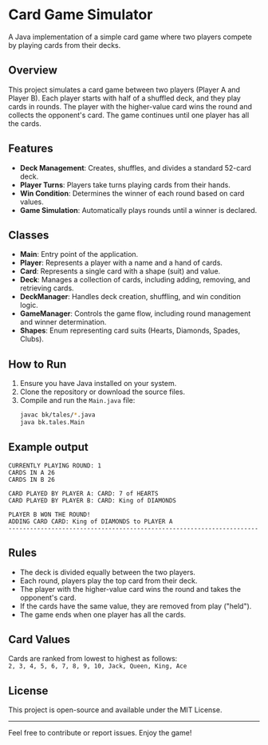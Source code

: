 # Card Game Simulator

A Java implementation of a simple card game where two players compete by playing cards from their decks.

## Overview

This project simulates a card game between two players (Player A and Player B). Each player starts with half of a shuffled deck, and they play cards in rounds. The player with the higher-value card wins the round and collects the opponent's card. The game continues until one player has all the cards.

## Features

- **Deck Management**: Creates, shuffles, and divides a standard 52-card deck.
- **Player Turns**: Players take turns playing cards from their hands.
- **Win Condition**: Determines the winner of each round based on card values.
- **Game Simulation**: Automatically plays rounds until a winner is declared.

## Classes

- **Main**: Entry point of the application.
- **Player**: Represents a player with a name and a hand of cards.
- **Card**: Represents a single card with a shape (suit) and value.
- **Deck**: Manages a collection of cards, including adding, removing, and retrieving cards.
- **DeckManager**: Handles deck creation, shuffling, and win condition logic.
- **GameManager**: Controls the game flow, including round management and winner determination.
- **Shapes**: Enum representing card suits (Hearts, Diamonds, Spades, Clubs).

## How to Run

1. Ensure you have Java installed on your system.
2. Clone the repository or download the source files.
3. Compile and run the `Main.java` file:
   ```bash
   javac bk/tales/*.java
   java bk.tales.Main
   ```
   
## Example output

```
CURRENTLY PLAYING ROUND: 1
CARDS IN A 26
CARDS IN B 26

CARD PLAYED BY PLAYER A: CARD: 7 of HEARTS
CARD PLAYED BY PLAYER B: CARD: King of DIAMONDS

PLAYER B WON THE ROUND!
ADDING CARD CARD: King of DIAMONDS to PLAYER A
----------------------------------------------------------------------
```

## Rules

- The deck is divided equally between the two players.
- Each round, players play the top card from their deck.
- The player with the higher-value card wins the round and takes the opponent's card.
- If the cards have the same value, they are removed from play ("held").
- The game ends when one player has all the cards.

## Card Values

Cards are ranked from lowest to highest as follows:  
`2, 3, 4, 5, 6, 7, 8, 9, 10, Jack, Queen, King, Ace`

## License

This project is open-source and available under the MIT License.

---

Feel free to contribute or report issues. Enjoy the game!


